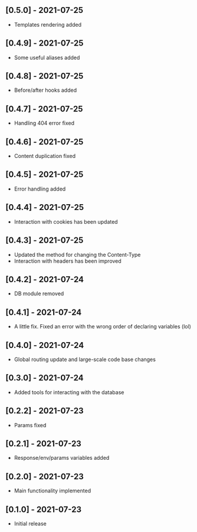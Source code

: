## [0.5.0] - 2021-07-25

- Templates rendering added

## [0.4.9] - 2021-07-25

- Some useful aliases added

## [0.4.8] - 2021-07-25

- Before/after hooks added

## [0.4.7] - 2021-07-25

- Handling 404 error fixed

## [0.4.6] - 2021-07-25

- Content duplication fixed

## [0.4.5] - 2021-07-25

- Error handling added

## [0.4.4] - 2021-07-25

- Interaction with cookies has been updated

## [0.4.3] - 2021-07-25

- Updated the method for changing the Content-Type
- Interaction with headers has been improved

## [0.4.2] - 2021-07-24

- DB module removed

## [0.4.1] - 2021-07-24

- A little fix. Fixed an error with the wrong order of declaring variables (lol)

## [0.4.0] - 2021-07-24

- Global routing update and large-scale code base changes

## [0.3.0] - 2021-07-24

- Added tools for interacting with the database

## [0.2.2] - 2021-07-23

- Params fixed

## [0.2.1] - 2021-07-23

- Response/env/params variables added

## [0.2.0] - 2021-07-23

- Main functionality implemented

## [0.1.0] - 2021-07-23

- Initial release
